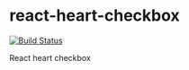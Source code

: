 # react-heart-checkbox

[![Build Status](https://travis-ci.org/sabertazimi/react-heart-checkbox.svg?branch=master)](https://travis-ci.org/sabertazimi/react-heart-checkbox)

React heart checkbox
